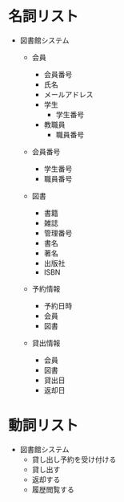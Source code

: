 # 名詞リスト
- 図書館システム
  - 会員
    - 会員番号
    - 氏名
    - メールアドレス
    - 学生
      - 学生番号
    - 教職員
      - 職員番号

  - 会員番号
    - 学生番号
    - 職員番号

  - 図書
    - 書籍
    - 雑誌
    - 管理番号
    - 書名
    - 著名
    - 出版社
    - ISBN

  - 予約情報
    - 予約日時
    - 会員
    - 図書

  - 貸出情報
    - 会員
    - 図書
    - 貸出日
    - 返却日

# 動詞リスト
- 図書館システム
  - 貸し出し予約を受け付ける
  - 貸し出す
  - 返却する
  - 履歴閲覧する